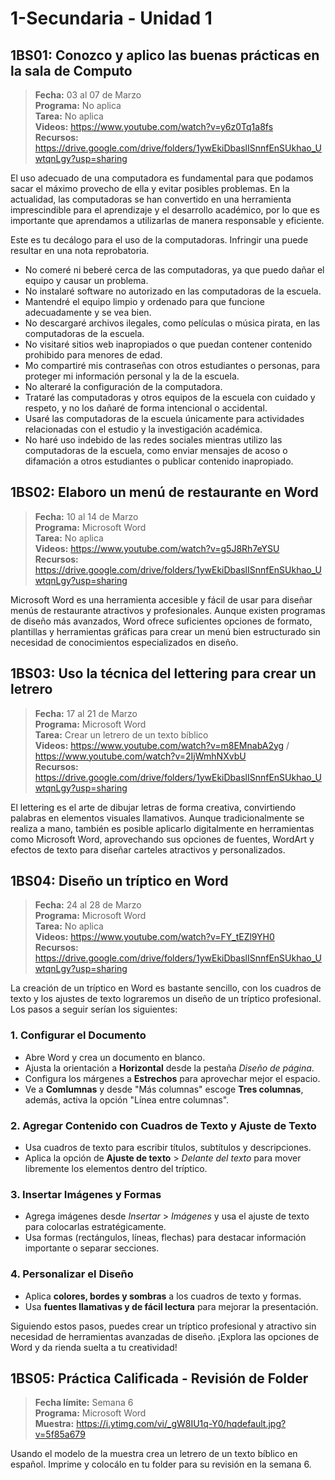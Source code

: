 # 1-Secundaria - Unidad 1

## 1BS01: Conozco y aplico las buenas prácticas en la sala de Computo

> <i class="bi bi-calendar"></i> **Fecha:** 03 al 07 de Marzo<br><i class="bi bi-laptop"></i> **Programa:** No aplica <br><i class="bi bi-clipboard-check"></i> **Tarea:** No aplica <br><i class="bi bi-youtube txt-red"></i> **Videos:** https://www.youtube.com/watch?v=y6z0Tq1a8fs<br><i class="bi bi-backpack"></i> **Recursos:** https://drive.google.com/drive/folders/1ywEkiDbaslISnnfEnSUkhao_UwtqnLgy?usp=sharing

El uso adecuado de una computadora es fundamental para que podamos sacar el máximo provecho de ella y evitar posibles problemas. En la actualidad, las computadoras se han convertido en una herramienta imprescindible para el aprendizaje y el desarrollo académico, por lo que es importante que aprendamos a utilizarlas de manera responsable y eficiente.

Este es tu decálogo para el uso de la computadoras. Infringir una puede resultar en una nota reprobatoria.

- No comeré ni beberé cerca de las computadoras, ya que puedo dañar el equipo y causar un problema.
- No instalaré software no autorizado en las computadoras de la escuela.
- Mantendré el equipo limpio y ordenado para que funcione adecuadamente y se vea bien.
- No descargaré archivos ilegales, como películas o música pirata, en las computadoras de la escuela.
- No visitaré sitios web inapropiados o que puedan contener contenido prohibido para menores de edad.
- Mo compartiré mis contraseñas con otros estudiantes o personas, para proteger mi información personal y la de la escuela.
- No alteraré la configuración de la computadora.
- Trataré las computadoras y otros equipos de la escuela con cuidado y respeto, y no los dañaré de forma intencional o accidental.
- Usaré las computadoras de la escuela únicamente para actividades relacionadas con el estudio y la investigación académica.
- No haré uso indebido de las redes sociales mientras utilizo las computadoras de la escuela, como enviar mensajes de acoso o difamación a otros estudiantes o publicar contenido inapropiado.

## 1BS02: Elaboro un menú de restaurante en Word

> <i class="bi bi-calendar"></i> **Fecha:** 10 al 14 de Marzo<br><i class="bi bi-laptop"></i> **Programa:** Microsoft Word <br><i class="bi bi-clipboard-check"></i> **Tarea:** No aplica <br><i class="bi bi-youtube txt-red"></i> **Videos:** https://www.youtube.com/watch?v=g5J8Rh7eYSU<br><i class="bi bi-backpack"></i> **Recursos:** https://drive.google.com/drive/folders/1ywEkiDbaslISnnfEnSUkhao_UwtqnLgy?usp=sharing

Microsoft Word es una herramienta accesible y fácil de usar para diseñar menús de restaurante atractivos y profesionales. Aunque existen programas de diseño más avanzados, Word ofrece suficientes opciones de formato, plantillas y herramientas gráficas para crear un menú bien estructurado sin necesidad de conocimientos especializados en diseño.

## 1BS03: Uso la técnica del lettering para crear un letrero

> <i class="bi bi-calendar"></i> **Fecha:** 17 al 21 de Marzo<br><i class="bi bi-laptop"></i> **Programa:** Microsoft Word <br><i class="bi bi-clipboard-check"></i> **Tarea:** Crear un letrero de un texto bíblico <br><i class="bi bi-youtube txt-red"></i> **Videos:** https://www.youtube.com/watch?v=m8EMnabA2yg / https://www.youtube.com/watch?v=2IjWmhNXvbU<br><i class="bi bi-backpack"></i> **Recursos:** https://drive.google.com/drive/folders/1ywEkiDbaslISnnfEnSUkhao_UwtqnLgy?usp=sharing

El lettering es el arte de dibujar letras de forma creativa, convirtiendo palabras en elementos visuales llamativos. Aunque tradicionalmente se realiza a mano, también es posible aplicarlo digitalmente en herramientas como Microsoft Word, aprovechando sus opciones de fuentes, WordArt y efectos de texto para diseñar carteles atractivos y personalizados.

<div class="currentTheme">

## 1BS04: Diseño un tríptico en Word

> <i class="bi bi-calendar"></i> **Fecha:** 24 al 28 de Marzo<br><i class="bi bi-laptop"></i> **Programa:** Microsoft Word <br><i class="bi bi-clipboard-check"></i> **Tarea:** No aplica <br><i class="bi bi-youtube txt-red"></i> **Videos:** https://www.youtube.com/watch?v=FY_tEZl9YH0<br><i class="bi bi-backpack"></i> **Recursos:** https://drive.google.com/drive/folders/1ywEkiDbaslISnnfEnSUkhao_UwtqnLgy?usp=sharing

La creación de un tríptico en Word es bastante sencillo, con los cuadros de texto y los ajustes de texto lograremos un diseño de un tríptico profesional. Los pasos a seguir serían los siguientes:

### 1. Configurar el Documento
- Abre Word y crea un documento en blanco.
- Ajusta la orientación a **Horizontal** desde la pestaña *Diseño de página*.
- Configura los márgenes a **Estrechos** para aprovechar mejor el espacio.
- Ve a **Comlumnas** y desde "Más columnas" escoge **Tres columnas**, además, activa la opción "Línea entre columnas".

### 2. Agregar Contenido con Cuadros de Texto y Ajuste de Texto
- Usa cuadros de texto para escribir títulos, subtítulos y descripciones.
- Aplica la opción de **Ajuste de texto** > *Delante del texto* para mover libremente los elementos dentro del tríptico.

### 3. Insertar Imágenes y Formas
- Agrega imágenes desde *Insertar* > *Imágenes* y usa el ajuste de texto para colocarlas estratégicamente.
- Usa formas (rectángulos, líneas, flechas) para destacar información importante o separar secciones.

### 4. Personalizar el Diseño
- Aplica **colores, bordes y sombras** a los cuadros de texto y formas.
- Usa **fuentes llamativas y de fácil lectura** para mejorar la presentación.

Siguiendo estos pasos, puedes crear un tríptico profesional y atractivo sin necesidad de herramientas avanzadas de diseño. ¡Explora las opciones de Word y da rienda suelta a tu creatividad!

</div>

## 1BS05: Práctica Calificada - Revisión de Folder

> <i class="bi bi-calendar"></i> **Fecha límite:** Semana 6<br><i class="bi bi-laptop"></i> **Programa:** Microsoft Word <br> <i class="bi bi-backpack"></i> **Muestra:** https://i.ytimg.com/vi/_gW8IU1q-Y0/hqdefault.jpg?v=5f85a679

Usando el modelo de la muestra crea un letrero de un texto bíblico en español. Imprime y colocálo en tu folder para su revisión en la semana 6.